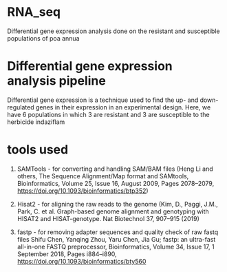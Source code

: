 # RNA_seq
Differential gene expression analysis done on the resistant and susceptible populations of poa annua

# Differential gene expression analysis pipeline 
Differential gene expression is a technique used to find the up- and down-regulated genes in their expression in an experimental design.
Here, we have 6 populations in which 3 are resistant and 3 are susceptible to the herbicide indaziflam

# tools used 
1. SAMTools - for converting and handling SAM/BAM files
(Heng Li and others, The Sequence Alignment/Map format and SAMtools, Bioinformatics, Volume 25, Issue 16, August 2009, Pages 2078–2079, https://doi.org/10.1093/bioinformatics/btp352)

2. Hisat2 - for aligning the raw reads to the genome
(Kim, D., Paggi, J.M., Park, C. et al. Graph-based genome alignment and genotyping with HISAT2 and HISAT-genotype. Nat Biotechnol 37, 907–915 (2019)

3. fastp - for removing adapter sequences and quality check of raw fastq files
Shifu Chen, Yanqing Zhou, Yaru Chen, Jia Gu; fastp: an ultra-fast all-in-one FASTQ preprocessor, Bioinformatics, Volume 34, Issue 17, 1 September 2018, Pages i884–i890, https://doi.org/10.1093/bioinformatics/bty560


